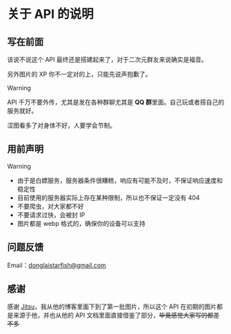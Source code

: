 # 关于 API 的说明

## 写在前面

该说不说这个 API 最终还是搭建起来了，对于二次元群友来说确实是福音。

另外图片的 XP 你不一定对的上，只能先说声抱歉了。

> [!Warning]
> API 千万不要外传，尤其是发在各种群聊尤其是 **QQ 群**里面。自己玩或者搭自己的服务就好。

涩图看多了对身体不好，人要学会节制。

## 用前声明

> [!Warning]
>
> - 由于是白嫖服务，服务器条件很糟糕，响应有可能不及时，不保证响应速度和稳定性
> - 目前使用的服务器实际上存在某种限制，所以也不保证一定没有 404
> - 不要爬虫，对大家都不好
> - 不要请求过快，会被封 IP
> - 图片都是 webp 格式的，确保你的设备可以支持

## 问题反馈

Email：<donglaistarfish@gmail.com>

## 感谢

感谢 [Jitsu](https://blog.jitsu.top/)，我从他的博客里面下到了第一批图片，所以这个 API 在初期的图片都是来源于他，并也从他的 API 文档里面直接借鉴了部分，<s>毕竟感觉大家写的都差不多</s>
